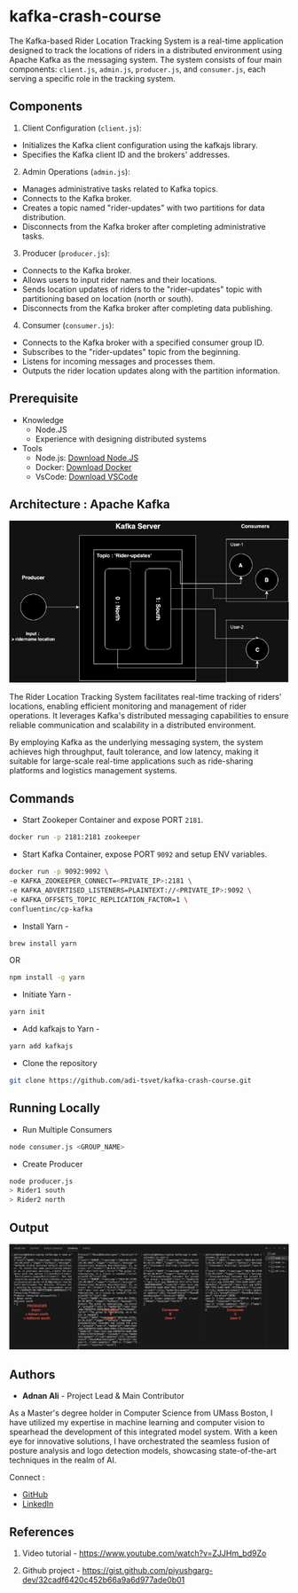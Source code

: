 # kafka-crash-course

The Kafka-based Rider Location Tracking System is a real-time application designed to track the locations of riders in a distributed environment using Apache Kafka as the messaging system. The system consists of four main components: `client.js`, `admin.js`, `producer.js`, and `consumer.js`, each serving a specific role in the tracking system.

## Components
1. Client Configuration (`client.js`):
- Initializes the Kafka client configuration using the kafkajs library.
- Specifies the Kafka client ID and the brokers' addresses.

2. Admin Operations (`admin.js`):

- Manages administrative tasks related to Kafka topics.
- Connects to the Kafka broker.
- Creates a topic named "rider-updates" with two partitions for data distribution.
- Disconnects from the Kafka broker after completing administrative tasks.

3. Producer (`producer.js`):
- Connects to the Kafka broker.
- Allows users to input rider names and their locations.
- Sends location updates of riders to the "rider-updates" topic with partitioning based on location (north or south).
- Disconnects from the Kafka broker after completing data publishing.

4. Consumer (`consumer.js`):

- Connects to the Kafka broker with a specified consumer group ID.
- Subscribes to the "rider-updates" topic from the beginning.
- Listens for incoming messages and processes them.
- Outputs the rider location updates along with the partition information.


## Prerequisite
- Knowledge
  - Node.JS
  - Experience with designing distributed systems
- Tools
  - Node.js: [Download Node.JS](https://nodejs.org/en)
  - Docker: [Download Docker](https://www.docker.com)
  - VsCode: [Download VSCode](https://code.visualstudio.com)

## Architecture : Apache Kafka

![](screenshots/apache_Kafka.png)

The Rider Location Tracking System facilitates real-time tracking of riders' locations, enabling efficient monitoring and management of rider operations. It leverages Kafka's distributed messaging capabilities to ensure reliable communication and scalability in a distributed environment.

By employing Kafka as the underlying messaging system, the system achieves high throughput, fault tolerance, and low latency, making it suitable for large-scale real-time applications such as ride-sharing platforms and logistics management systems.






## Commands
- Start Zookeper Container and expose PORT `2181`.
```bash
docker run -p 2181:2181 zookeeper
```
- Start Kafka Container, expose PORT `9092` and setup ENV variables.
```bash
docker run -p 9092:9092 \
-e KAFKA_ZOOKEEPER_CONNECT=<PRIVATE_IP>:2181 \
-e KAFKA_ADVERTISED_LISTENERS=PLAINTEXT://<PRIVATE_IP>:9092 \
-e KAFKA_OFFSETS_TOPIC_REPLICATION_FACTOR=1 \
confluentinc/cp-kafka
```
- Install Yarn - 
```bash
brew install yarn
```
OR
```bash
npm install -g yarn
```

- Initiate Yarn - 
```bash
yarn init
```

- Add kafkajs to Yarn - 
```bash
yarn add kafkajs
```

- Clone the repository
```bash
git clone https://github.com/adi-tsvet/kafka-crash-course.git
```

## Running Locally
- Run Multiple Consumers
```bash
node consumer.js <GROUP_NAME>
```
- Create Producer
```bash
node producer.js
> Rider1 south
> Rider2 north
```

## Output
![](screenshots/result.png)


## Authors

* **Adnan Ali** - Project Lead & Main Contributor

As a Master's degree holder in Computer Science from UMass Boston, I have utilized my expertise in machine learning and computer vision to spearhead the development of this integrated model system. 
With a keen eye for innovative solutions, I have orchestrated the seamless fusion of posture analysis and logo detection models, showcasing state-of-the-art techniques in the realm of AI.

Connect :
- [GitHub](https://github.com/adi-tsvet)
- [LinkedIn](https://www.linkedin.com/in/adi-tsvet/) 

## References
1. Video tutorial - https://www.youtube.com/watch?v=ZJJHm_bd9Zo

2. Github project - https://gist.github.com/piyushgarg-dev/32cadf6420c452b66a9a6d977ade0b01

